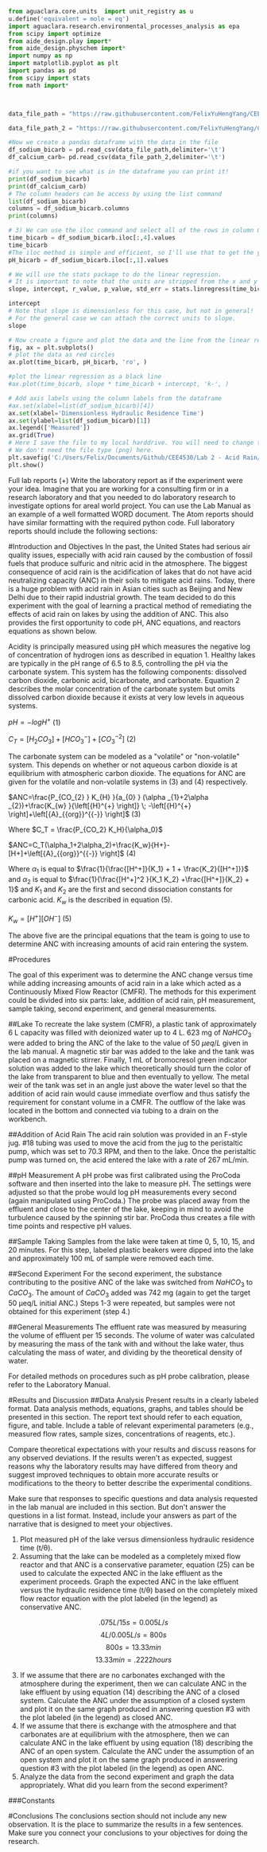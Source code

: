 

```python
from aguaclara.core.units  import unit_registry as u
u.define('equivalent = mole = eq')
import aguaclara.research.environmental_processes_analysis as epa
from scipy import optimize
from aide_design.play import*
from aide_design.physchem import*
import numpy as np
import matplotlib.pyplot as plt
import pandas as pd
from scipy import stats
from math import*



data_file_path = "https://raw.githubusercontent.com/FelixYuHengYang/CEE4530/master/Lab%202%20-%20Acid%20Rain/Acid%20Rain%20Sodium%20Bicarbonate.txt"

data_file_path_2 = "https://raw.githubusercontent.com/FelixYuHengYang/CEE4530/master/Lab%202%20-%20Acid%20Rain/Acid%20Rain%20Calcium%20Carbonate.txt"

#Now we create a pandas dataframe with the data in the file
df_sodium_bicarb = pd.read_csv(data_file_path,delimiter='\t')
df_calcium_carb= pd.read_csv(data_file_path_2,delimiter='\t')

#if you want to see what is in the dataframe you can print it!
print(df_sodium_bicarb)
print(df_calcium_carb)
# The column headers can be access by using the list command
list(df_sodium_bicarb)
columns = df_sodium_bicarb.columns
print(columns)

# 3) We can use the iloc command and select all of the rows in column 0.
time_bicarb = df_sodium_bicarb.iloc[:,4].values
time_bicarb
#The iloc method is simple and efficient, so I'll use that to get the y values.
pH_bicarb = df_sodium_bicarb.iloc[:,1].values

# We will use the stats package to do the linear regression.
# It is important to note that the units are stripped from the x and y arrays when processed by the stats package.
slope, intercept, r_value, p_value, std_err = stats.linregress(time_bicarb,pH_bicarb)

intercept
# Note that slope is dimensionless for this case, but not in general!
# For the general case we can attach the correct units to slope.
slope

# Now create a figure and plot the data and the line from the linear regression.
fig, ax = plt.subplots()
# plot the data as red circles
ax.plot(time_bicarb, pH_bicarb, 'ro', )

#plot the linear regression as a black line
#ax.plot(time_bicarb, slope * time_bicarb + intercept, 'k-', )

# Add axis labels using the column labels from the dataframe
#ax.set(xlabel=list(df_sodium_bicarb)[4])
ax.set(xlabel='Dimensionless Hydraulic Residence Time')
ax.set(ylabel=list(df_sodium_bicarb)[1])
ax.legend(['Measured'])
ax.grid(True)
# Here I save the file to my local harddrive. You will need to change this to work on your computer.
# We don't need the file type (png) here.
plt.savefig('C:/Users/Felix/Documents/Github/CEE4530/Lab 2 - Acid Rain/images/Bicarbplot')
plt.show()

```
Full lab reports (+)
Write the laboratory report as if the experiment were your idea. Imagine that you are working for a consulting firm or in a research laboratory and that you needed to do laboratory research to investigate options for areal world project. You can use the Lab Manual as an example of a well formatted WORD document. The Atom reports should have similar formatting with the required python code. Full laboratory reports should include the following sections:

#Introduction and Objectives
In the past, the United States had serious air quality issues, especially with acid rain caused by the combustion of fossil fuels that produce sulfuric and nitric acid in the atmosphere. The biggest consequence of acid rain is the acidification of lakes that do not have acid neutralizing capacity (ANC) in their soils to mitigate acid rains. Today, there is a huge problem with acid rain in Asian cities such as Beijing and New Delhi due to their rapid industrial growth. The team decided to do this experiment with the goal of learning a practical method of remediating the effects of acid rain on lakes by using the addition of ANC. This also provides the first opportunity to code pH, ANC equations, and reactors equations as shown below.  

Acidity is principally measured using pH which measures the negative log of concentration of hydrogen ions as described in equation 1. Healthy lakes are typically in the pH range of 6.5 to 8.5, controlling the pH via the carbonate system. This system has the following components: dissolved carbon dioxide, carbonic acid, bicarbonate, and carbonate. Equation 2 describes the molar concentration of the carbonate system but omits dissolved carbon dioxide because it exists at very low levels in aqueous systems.  

$pH=-log{H^+}$ (1)

$C_T=[H_2CO_3]+[HCO_3^-]+[CO_3^{-2}]$ (2)

The carbonate system can be modeled as a "volatile" or "non-volatile" system. This depends on whether or not aqueous carbon dioxide is at equilibrium with atmospheric carbon dioxide. The equations for ANC are given for the volatile and non-volatile systems in (3) and (4) respectively.


$ANC=\frac{P_{CO_{2} } K_{H} }{a_{0} } (\alpha _{1}+2\alpha _{2})+\frac{K_{w} }{\left[{H}^{+} \right]} \; -\left[{H}^{+} \right]+\left[{A}_{{org}}^{{-}} \right]$  (3)

Where $C_T = \frac{P_{CO_2} K_H}{\alpha_0}$

$ANC=C_T(\alpha_1+2\alpha_2)+\frac{K_w}{H+}-[H+]+\left[{A}_{{org}}^{{-}} \right]$                     (4)

Where $\alpha_1$ is equal to $\frac{1}{\frac{[H^+]}{K_1} + 1 + \frac{K_2}{[H^+]}}$ and $\alpha_2$ is equal to $\frac{1}{\frac{[H^+]^2 }{K_1 K_2} +\frac{[H^+]}{K_2} + 1}$ and $K_1$  and $K_2$ are the first and second dissociation constants for carbonic acid. $K_w$ is the described in equation (5).

${K_w} ={\left[H^+\right]} \left[{OH}^{{-}} \right]$ (5)

The above five are the principal equations that the team is going to use to determine ANC with increasing amounts of acid rain entering the system.


#Procedures

The goal of this experiment was to determine the ANC change versus time while adding increasing amounts of acid rain in a lake which acted as a Continuously Mixed Flow Reactor (CMFR). The methods for this experiment could be divided into six parts: lake, addition of acid rain, pH measurement, sample taking, second experiment, and general measurements.

##Lake
To recreate the lake system (CMFR), a plastic tank of approximately 6 L capacity was filled with deionized water up to 4 L. 623 mg of $NaHCO_3$ were added to bring the ANC of the lake to the value of 50 $\mu eq/L$ given in the lab manual. A magnetic stir bar was added to the lake and the tank was placed on a magnetic stirrer. Finally, 1 mL of bromocresol green indicator solution was added to the lake which theoretically should turn the color of the lake from transparent to blue and then eventually to yellow. The metal weir of the tank was set in an angle just above the water level so that the addition of acid rain would cause immediate overflow and thus satisfy the requirement for constant volume in a CMFR. The outflow of the lake was located in the bottom and connected via tubing to a drain on the workbench.

##Addition of Acid Rain
The acid rain solution was provided in an F-style jug. #18 tubing was used to move the acid from the jug to the peristaltic pump, which was set to 70.3 RPM, and then to the lake. Once the peristaltic pump was turned on, the acid entered the lake with a rate of 267 mL/min.

##pH Measurement
A pH probe was first calibrated using the ProCoda software and then inserted into the lake to measure pH. The settings were adjusted so that the probe would log pH measurements every second (again manipulated using ProCoda.) The probe was placed away from the effluent and close to the center of the lake, keeping in mind to avoid the turbulence caused by the spinning stir bar. ProCoda thus creates a file with time points and respective pH values.

##Sample Taking
Samples from the lake were taken at time 0, 5, 10, 15, and 20 minutes. For this step, labeled plastic beakers were dipped into the lake and approximately 100 mL of sample were removed each time.

##Second Experiment
For the second experiment, the substance contributing to the positive ANC of the lake was switched from $NaHCO_3$ to $CaCO_3$. The amount of $CaCO_3$ added was 742 mg (again to get the target 50 μeq/L initial ANC.) Steps 1-3 were repeated, but samples were not obtained for this experiment (step 4.)

##General Measurements
The effluent rate was measured by measuring the volume of effluent per 15 seconds. The volume of water was calculated by measuring the mass of the tank with and without the lake water, thus calculating the mass of water, and dividing by the theoretical density of water.

For detailed methods on procedures such as pH probe calibration, please refer to the Laboratory Manual.

#Results and Discussion
##Data Analysis
Present results in a clearly labeled format. Data analysis methods, equations, graphs, and tables should be presented in this section. The report text should refer to each equation, figure, and table. Include a table of relevant experimental parameters (e.g., measured flow rates, sample sizes, concentrations of reagents, etc.).

Compare theoretical expectations with your results and discuss reasons for any observed deviations. If the results weren't as expected, suggest reasons why the laboratory results may have differed from theory and suggest improved techniques to obtain more accurate results or modifications to the theory to better describe the experimental conditions.

Make sure that responses to specific questions and data analysis requested in the lab manual are included in this section. But don't answer the questions in a list format. Instead, include your answers as part of the narrative that is designed to meet your objectives.

1. Plot measured pH of the lake versus dimensionless hydraulic residence time (t/θ).
2. Assuming that the lake can be modeled as a completely mixed flow reactor and that ANC is a conservative parameter, equation (25) can be used to calculate the expected ANC in the lake effluent as the experiment proceeds. Graph the expected ANC in the lake effluent versus the hydraulic residence time (t/θ) based on the completely mixed flow reactor equation with the plot labeled (in the legend) as conservative ANC.

$$.075L/15s=0.005L/s$$
$$4L/0.005L/s=800s$$
$$800s = 13.33min$$
$$13.33 min = .2222 hours$$


3. If we assume that there are no carbonates exchanged with the atmosphere during the experiment, then we can calculate ANC in the lake effluent by using equation (14) describing the ANC of a closed system. Calculate the ANC under the assumption of a closed system and plot it on the same graph produced in answering question #3 with the plot labeled (in the legend) as closed ANC.
4. If we assume that there is exchange with the atmosphere and that carbonates are at equilibrium with the atmosphere, then we can calculate ANC in the lake effluent by using equation (18) describing the ANC of an open system. Calculate the ANC under the assumption of an open system and plot it on the same graph produced in answering question #3 with the plot labeled (in the legend) as open ANC.
5. Analyze the data from the second experiment and graph the data appropriately. What did you learn from the second experiment?

###Constants




#Conclusions
The conclusions section should not include any new observation. It is the place to summarize the results in a few sentences. Make sure you connect your conclusions to your objectives for doing the research.

```
